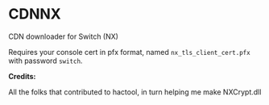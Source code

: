# CDNNX
CDN downloader for Switch (NX)


Requires your console cert in pfx format, named `nx_tls_client_cert.pfx` with password `switch`. 

**Credits:**
 
 All the folks that contributed to hactool, in turn helping me make NXCrypt.dll
